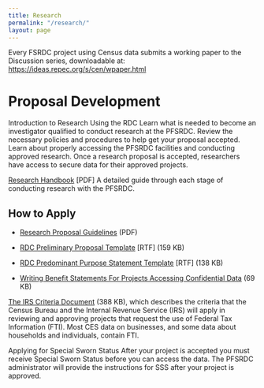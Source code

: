 ```yaml
---
title: Research
permalink: "/research/"
layout: page
---
```



Every FSRDC project using Census data submits a working paper to the Discussion series, downloadable at: https://ideas.repec.org/s/cen/wpaper.html

# Proposal Development

Introduction to Research Using the RDC
Learn what is needed to become an investigator qualified to conduct research at the PFSRDC. Review the necessary policies and procedures to help get your proposal accepted. Learn about properly accessing the PFSRDC facilities and conducting approved research. Once a research proposal is accepted, researchers have access to secure data for their approved projects.

[Research Handbook](https://www.vrdc.cornell.edu/info7470/2011/Readings/Researcher_Handbook_20101101.pdf) [PDF]
A detailed guide through each stage of conducting research with the PFSRDC.

## How to Apply

- [Research Proposal Guidelines](https://www.census.gov/ces/pdf/Research_Proposal_Guidelines.pdf)  (PDF)

- [RDC Preliminary Proposal Template](https://www.census.gov/ces/rtf/RDC_Preliminary_Proposal_Template.rtf) [RTF] (159 KB)

- [RDC Predominant Purpose Statement Template](https://www.census.gov/ces/rtf/RDC_Predominant_Purpose_Statement_Template.rtf) [RTF] (138 KB)

- [Writing Benefit Statements For Projects Accessing Confidential Data](https://www.census.gov/ces/pdf/Writing_Benefit_Statements.pdf)  (69 KB)

[The IRS Criteria Document](https://www.census.gov/ces/pdf/IRS_Criteria_Document.pdf)  (388 KB), which describes the criteria that the Census Bureau and the Internal Revenue Service (IRS) will apply in reviewing and approving projects that request the use of Federal Tax Information (FTI). Most CES data on businesses, and some data about households and individuals, contain FTI.

Applying for Special Sworn Status
After your project is accepted you must receive Special Sworn Status before you can access the data. The PFSRDC administrator will provide the instructions for SSS after your project is approved.
